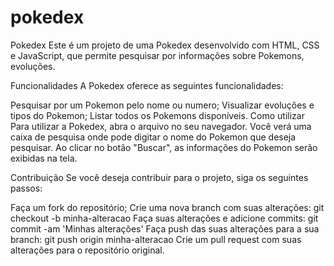 # pokedex
Pokedex
Este é um projeto de uma Pokedex desenvolvido com HTML, CSS e JavaScript, que permite pesquisar por informações sobre Pokemons, evoluções.

Funcionalidades
A Pokedex oferece as seguintes funcionalidades:

Pesquisar por um Pokemon pelo nome ou numero;
Visualizar evoluções e tipos do Pokemon;
Listar todos os Pokemons disponíveis.
Como utilizar
Para utilizar a Pokedex, abra o arquivo  no seu navegador. Você verá uma caixa de pesquisa onde pode digitar o nome do Pokemon que deseja pesquisar. Ao clicar no botão "Buscar", as informações do Pokemon serão exibidas na tela.

Contribuição
Se você deseja contribuir para o projeto, siga os seguintes passos:

Faça um fork do repositório;
Crie uma nova branch com suas alterações: git checkout -b minha-alteracao
Faça suas alterações e adicione commits: git commit -am 'Minhas alterações'
Faça push das suas alterações para a sua branch: git push origin minha-alteracao
Crie um pull request com suas alterações para o repositório original.
